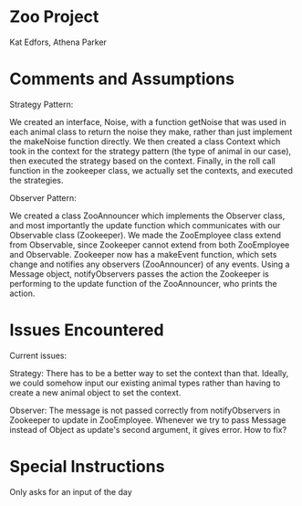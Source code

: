 # Zoo Project

Kat Edfors, Athena Parker

# Comments and Assumptions

Strategy Pattern:

We created an interface, Noise, with a function getNoise that was used in each animal class to return the noise they make, rather than just implement the makeNoise function directly. 
We then created a class Context which took in the context for the strategy pattern (the type of animal in our case), then executed the strategy based on the context.
Finally, in the roll call function in the zookeeper class, we actually set the contexts, and executed the strategies.

Observer Pattern:

We created a class ZooAnnouncer which implements the Observer class, and most importantly the update function which communicates with our Observable class (Zookeeper).
We made the ZooEmployee class extend from Observable, since Zookeeper cannot extend from both ZooEmployee and Observable.
Zookeeper now has a makeEvent function, which sets change and notifies any observers (ZooAnnouncer) of any events. Using a Message object, notifyObservers passes the action the Zookeeper is performing to the update function of the ZooAnnouncer, who prints the action.

# Issues Encountered

Current issues:

Strategy: There has to be a better way to set the context than that. Ideally, we could somehow input our existing animal types rather than having to create a new animal object to set the context.

Observer: The message is not passed correctly from notifyObservers in Zookeeper to update in ZooEmployee. Whenever we try to pass Message instead of Object as update's second argument, it gives error. How to fix?

# Special Instructions

Only asks for an input of the day

